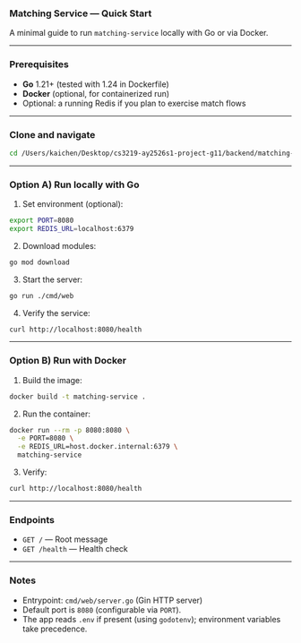 ### Matching Service — Quick Start

A minimal guide to run `matching-service` locally with Go or via Docker.

---

### Prerequisites

- **Go** 1.21+ (tested with 1.24 in Dockerfile)
- **Docker** (optional, for containerized run)
- Optional: a running Redis if you plan to exercise match flows

---

### Clone and navigate

```bash
cd /Users/kaichen/Desktop/cs3219-ay2526s1-project-g11/backend/matching-service
```

---

### Option A) Run locally with Go

1) Set environment (optional):
```bash
export PORT=8080
export REDIS_URL=localhost:6379
```

2) Download modules:
```bash
go mod download
```

3) Start the server:
```bash
go run ./cmd/web
```

4) Verify the service:
```bash
curl http://localhost:8080/health
```

---

### Option B) Run with Docker

1) Build the image:
```bash
docker build -t matching-service .
```

2) Run the container:
```bash
docker run --rm -p 8080:8080 \
  -e PORT=8080 \
  -e REDIS_URL=host.docker.internal:6379 \
  matching-service
```

3) Verify:
```bash
curl http://localhost:8080/health
```

---

### Endpoints

- `GET /` — Root message
- `GET /health` — Health check

---

### Notes

- Entrypoint: `cmd/web/server.go` (Gin HTTP server)
- Default port is `8080` (configurable via `PORT`).
- The app reads `.env` if present (using `godotenv`); environment variables take precedence.

